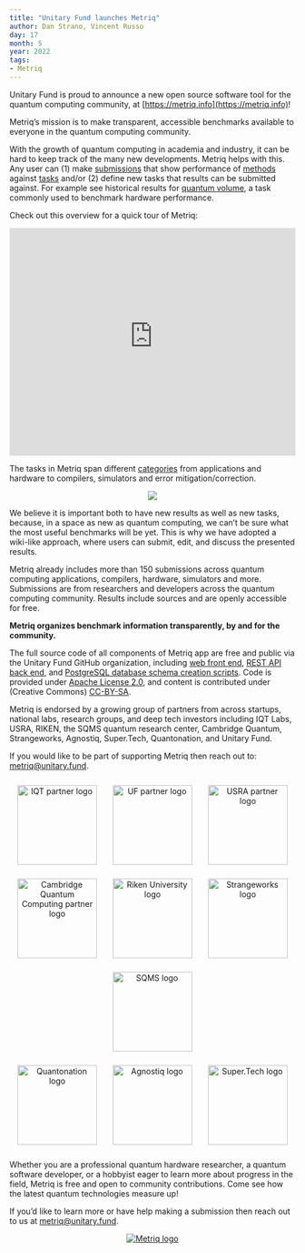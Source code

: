 ```yaml
---
title: "Unitary Fund launches Metriq"
author: Dan Strano, Vincent Russo
day: 17
month: 5
year: 2022
tags:
- Metriq
---
```


Unitary Fund is proud to announce a new open source software tool for the quantum computing community, at [https://metriq.info](https://metriq.info)!

Metriq’s mission is to make transparent, accessible benchmarks available to everyone in the quantum computing community.

With the growth of quantum computing in academia and industry, it can be hard to keep track of the many new developments. Metriq helps with this. Any user can (1) make [submissions](https://metriq.info) that show performance of [methods](https://metriq.info/Methods) against [tasks](https://metriq.info/Tasks) and/or (2) define new tasks that results can be submitted against. For example see historical results for [quantum volume](https://metriq.info/Task/34), a task commonly used to benchmark hardware performance.

Check out this overview for a quick tour of Metriq:

<div style="text-align: center;">
    <iframe
        id="video"
        width="100%"
        height="400"
        src="https://www.youtube-nocookie.com/embed/tg6Q5fnw2EE?rel=0&amp;controls=0&amp;showinfo=0"
        frameborder="0"
        allowfullscreen="">
    </iframe>
</div>

The tasks in Metriq span different [categories](https://metriq.info/Tasks) from applications and hardware to compilers, simulators and error mitigation/correction.

<div style="text-align: center;">
    <img src="https://res.cloudinary.com/dcz4ywuer/image/upload/v1690841822/q0me4zcf4vnqc2h65ho2.png" />
</div>

We believe it is important both to have new results as well as new tasks, because, in a space as new as quantum computing, we can’t be sure what the most useful benchmarks will be yet. This is why we have adopted a wiki-like approach, where users can submit, edit, and discuss the presented results.

Metriq already includes more than 150 submissions across quantum computing applications, compilers, hardware, simulators and more. Submissions are from researchers and developers across the quantum computing community. Results include sources and are openly accessible for free.

**Metriq organizes benchmark information transparently, by and for the community.**

The full source code of all components of Metriq app are free and public via the Unitary Fund GitHub organization, including [web front end](https://github.com/unitaryfund/metriq-app), [REST API back end](https://github.com/unitaryfund/metriq-api), and [PostgreSQL database schema creation scripts](https://github.com/unitaryfund/metriq-postgres). Code is provided under [Apache License 2.0](https://github.com/unitaryfund/metriq-app/blob/main/LICENSE), and content is contributed under (Creative Commons) [CC-BY-SA](https://creativecommons.org/licenses/by-sa/4.0/).

Metriq is endorsed by a growing group of partners from across startups, national labs, research groups, and deep tech investors including IQT Labs, USRA, RIKEN, the SQMS quantum research center, Cambridge Quantum, Strangeworks, Agnostiq, Super.Tech, Quantonation, and Unitary Fund.

If you would like to be part of supporting Metriq then reach out to: metriq@unitary.fund.

<div style="text-align: center;">
    <a href='https://www.iqt.org/'><img src="https://res.cloudinary.com/dcz4ywuer/image/upload/v1690841822/r1touj7f8nr9rf0v3ooy.png" alt='IQT partner logo' style='display: inline-block; width: 140px; height: auto; max-width: 180px; max-height: 180px; padding: 12px;' /></a>
    <a href='https://unitary.fund/'><img src="https://res.cloudinary.com/dcz4ywuer/image/upload/v1690841822/qaitkvubseyn0oasinko.png" alt='UF partner logo' style='display: inline-block; width: 140px; height: auto; max-width: 180px; max-height: 180px; padding: 12px;' /></a>
    <a href='https://riacs.usra.edu/quantum/nisqc-nl'><img src="https://res.cloudinary.com/dcz4ywuer/image/upload/v1690841822/ivtg9hqbkbvhrlwic9pp.png" alt='USRA partner logo' style='display: inline-block; width: 140px; height: auto; max-width: 180px; max-height: 180px; padding: 12px;' /></a><br />
    <a href='https://cambridgequantum.com/'><img src="https://res.cloudinary.com/dcz4ywuer/image/upload/v1690841822/lp80k7qb6pamjrpimhu6.png" alt='Cambridge Quantum Computing partner logo' style='display: inline-block; width: 140px; height: auto; max-width: 180px; max-height: 180px; padding: 12px;' /></a>
    <a href='https://www.riken.jp/en/'><img src="https://res.cloudinary.com/dcz4ywuer/image/upload/v1690841822/w5ahq5qov7dbvdqh2akx.png" alt='Riken University logo' style='display: inline-block; width: 140px; height: auto; max-width: 180px; max-height: 180px; padding: 12px;' /></a>
    <a href='https://strangeworks.com/'><img src="https://res.cloudinary.com/dcz4ywuer/image/upload/v1690841822/nese9jpfylu1hffmomju.png" alt='Strangeworks logo' style='display: inline-block; width: 140px; height: auto; max-width: 180px; max-height: 180px; padding: 12px;' /></a>
    <a href='https://sqms.fnal.gov/'><img src="https://res.cloudinary.com/dcz4ywuer/image/upload/v1690841822/tlx1aeltoctpdgs061b3.png" alt='SQMS logo' style='display: inline-block; width: 140px; height: auto; max-width: 180px; max-height: 180px; padding: 12px;' /></a><br />
    <a href='https://www.quantonation.com/'><img src="https://res.cloudinary.com/dcz4ywuer/image/upload/v1690841822/dyybccql1d15pxbo0ecu.png" alt='Quantonation logo' style='display: inline-block; width: 140px; height: auto; max-width: 180px; max-height: 180px; padding: 12px;' /></a>
    <a href='https://agnostiq.ai/'><img src="https://res.cloudinary.com/dcz4ywuer/image/upload/v1690841822/bz21od6ut84g5qkrefg4.png" alt='Agnostiq logo' style='display: inline-block; width: 140px; height: auto; max-width: 180px; max-height: 180px; padding: 12px;' /></a>
    <a href='https://super.tech/'><img src="https://res.cloudinary.com/dcz4ywuer/image/upload/v1690841822/zjkllt4hgs7ayus7nwio.png" alt='Super.Tech logo' style='display: inline-block; width: 140px; height: auto; max-width: 180px; max-height: 180px; padding: 12px;' /></a>
</div>

Whether you are a professional quantum hardware researcher, a quantum software developer, or a hobbyist eager to learn more about progress in the field, Metriq is free and open to community contributions. Come see how the latest quantum technologies measure up!

If you’d like to learn more or have help making a submission then reach out to us at metriq@unitary.fund.

<div style="text-align: center;">
    <a href="https://metriq.info/"><img src="../images/metriq_logo_primary_blue_inverted.png" alt='Metriq logo' /></a>
</div>

